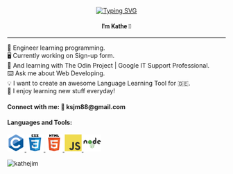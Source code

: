 

<p align="center"><a href="https://git.io/typing-svg"><img src="https://readme-typing-svg.demolab.com?font=Fira+Code&size=30&duration=2000&pause=400&color=2388C8&center=true&vCenter=true&width=435&height=80&lines=Hello%2C+World!;%C2%A1Hola%2C+Mundo!;Salut%2C+le+Monde+!;Hallo%2C+Welt!;Oi%2C+Mundo!;Ciao%2C+Mondo!" alt="Typing SVG" /></a></p>

<h4 align="center" style="font-family: 'roboto';">I'm Kathe 👋</h4>
<hr>
👤 Engineer learning programming.<br>
🖥️ Currently working on Sign-up form.<br>
📘 And learning with The Odin Project | Google IT Support Professional.<br>
⌨️ Ask me about Web Developing.<br>
💡 I want to create an awesome Language Learning Tool for 🇩🇪.<br>
🧠 I enjoy learning new stuff everyday!<br>


<h4 align="left">Connect with me: 📧 ksjm88@gmail.com</h4>

<h4 align="left">Languages and Tools:</h4>

<p align="left"> <a href="https://www.cprogramming.com/" target="_blank" rel="noreferrer"> <img src="https://raw.githubusercontent.com/devicons/devicon/master/icons/c/c-original.svg" alt="c" width="40" height="40"/> </a> <a href="https://www.w3schools.com/css/" target="_blank" rel="noreferrer"> <img src="https://raw.githubusercontent.com/devicons/devicon/master/icons/css3/css3-original-wordmark.svg" alt="css3" width="40" height="40"/> </a> <a href="https://www.w3.org/html/" target="_blank" rel="noreferrer"> <img src="https://raw.githubusercontent.com/devicons/devicon/master/icons/html5/html5-original-wordmark.svg" alt="html5" width="40" height="40"/> </a> <a href="https://developer.mozilla.org/en-US/docs/Web/JavaScript" target="_blank" rel="noreferrer"> <img src="https://raw.githubusercontent.com/devicons/devicon/master/icons/javascript/javascript-original.svg" alt="javascript" width="40" height="40"/> </a> <a href="https://nodejs.org" target="_blank" rel="noreferrer"> <img src="https://raw.githubusercontent.com/devicons/devicon/master/icons/nodejs/nodejs-original-wordmark.svg" alt="nodejs" width="40" height="40"/> </a> </p>

<p><img align="center" src="https://github-readme-streak-stats.herokuapp.com/?user=kathejim&" alt="kathejim" /></p>
